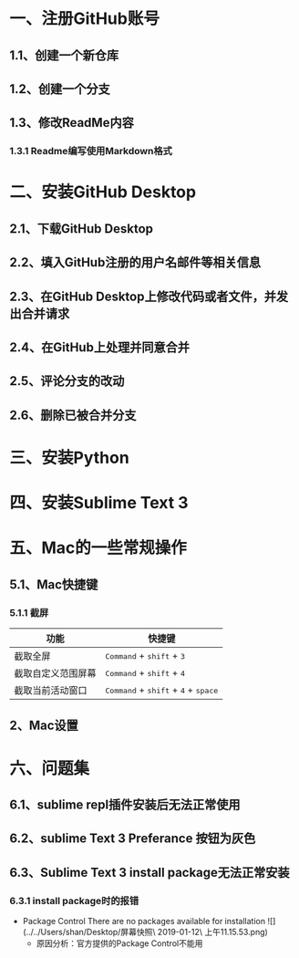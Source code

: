# 一、注册GitHub账号
## 1.1、创建一个新仓库
## 1.2、创建一个分支
## 1.3、修改ReadMe内容
### 1.3.1 Readme编写使用Markdown格式
# 二、安装GitHub Desktop
## 2.1、下载GitHub Desktop
## 2.2、填入GitHub注册的用户名邮件等相关信息
## 2.3、在GitHub Desktop上修改代码或者文件，并发出合并请求
## 2.4、在GitHub上处理并同意合并
## 2.5、评论分支的改动
## 2.6、删除已被合并分支
# 三、安装Python
# 四、安装Sublime Text 3
# 五、Mac的一些常规操作
## 5.1、Mac快捷键
### 5.1.1 截屏

功能     | 快捷键
-------- | --------
截取全屏  | <kbd>Command</kbd> + <kbd>shift</kbd> + <kbd>3</kbd>
截取自定义范围屏幕  | <kbd>Command</kbd> + <kbd>shift</kbd> + <kbd>4</kbd>
截取当前活动窗口  | <kbd>Command</kbd> + <kbd>shift</kbd> + <kbd>4</kbd> + <kbd>space</kbd>  
## 2、Mac设置
# 六、问题集
## 6.1、sublime repl插件安装后无法正常使用
## 6.2、sublime Text 3 Preferance 按钮为灰色
## 6.3、Sublime Text 3 install package无法正常安装
### 6.3.1 install package时的报错
  - Package Control  There are no packages available for installation
  ![](../../Users/shan/Desktop/屏幕快照\ 2019-01-12\ 上午11.15.53.png)
    - 原因分析：官方提供的Package Control不能用
